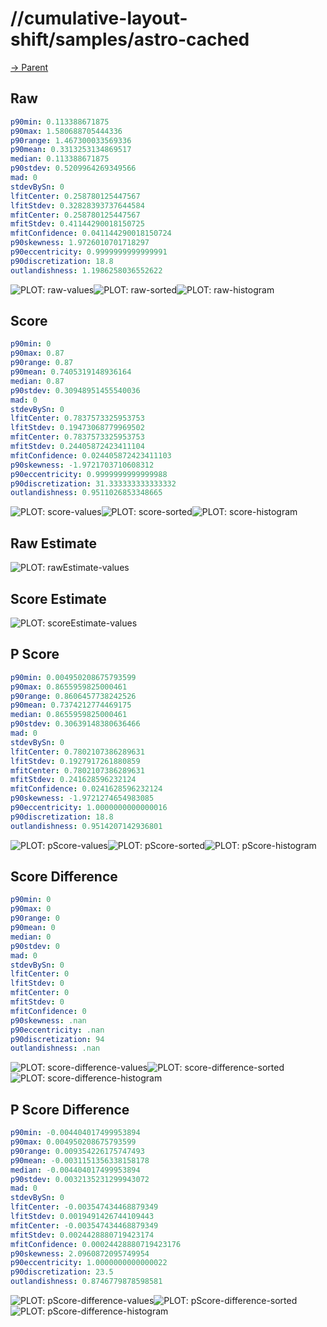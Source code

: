 
# //cumulative-layout-shift/samples/astro-cached

[→ Parent](../..)


## Raw


```yaml
p90min: 0.113388671875
p90max: 1.580688705444336
p90range: 1.467300033569336
p90mean: 0.3313253134869517
median: 0.113388671875
p90stdev: 0.5209964269349566
mad: 0
stdevBySn: 0
lfitCenter: 0.258780125447567
lfitStdev: 0.32828393737644584
mfitCenter: 0.258780125447567
mfitStdev: 0.41144290018150725
mfitConfidence: 0.041144290018150724
p90skewness: 1.9726010701718297
p90eccentricity: 0.9999999999999991
p90discretization: 18.8
outlandishness: 1.1986258036552622

```

![PLOT: raw-values](./raw/values.svg)![PLOT: raw-sorted](./raw/sorted.svg)![PLOT: raw-histogram](./raw/histogram.svg)
## Score


```yaml
p90min: 0
p90max: 0.87
p90range: 0.87
p90mean: 0.7405319148936164
median: 0.87
p90stdev: 0.30948951455540036
mad: 0
stdevBySn: 0
lfitCenter: 0.7837573325953753
lfitStdev: 0.19473068779969502
mfitCenter: 0.7837573325953753
mfitStdev: 0.24405872423411104
mfitConfidence: 0.024405872423411103
p90skewness: -1.9721703710608312
p90eccentricity: 0.9999999999999988
p90discretization: 31.333333333333332
outlandishness: 0.9511026853348665

```

![PLOT: score-values](./score/values.svg)![PLOT: score-sorted](./score/sorted.svg)![PLOT: score-histogram](./score/histogram.svg)
## Raw Estimate

![PLOT: rawEstimate-values](./rawEstimate/values.svg)
## Score Estimate

![PLOT: scoreEstimate-values](./scoreEstimate/values.svg)
## P Score


```yaml
p90min: 0.004950208675793599
p90max: 0.8655959825000461
p90range: 0.8606457738242526
p90mean: 0.7374212774469175
median: 0.8655959825000461
p90stdev: 0.30639148380636466
mad: 0
stdevBySn: 0
lfitCenter: 0.7802107386289631
lfitStdev: 0.1927917261880859
mfitCenter: 0.7802107386289631
mfitStdev: 0.241628596232124
mfitConfidence: 0.0241628596232124
p90skewness: -1.9721274654983085
p90eccentricity: 1.0000000000000016
p90discretization: 18.8
outlandishness: 0.9514207142936801

```

![PLOT: pScore-values](./pScore/values.svg)![PLOT: pScore-sorted](./pScore/sorted.svg)![PLOT: pScore-histogram](./pScore/histogram.svg)
## Score Difference


```yaml
p90min: 0
p90max: 0
p90range: 0
p90mean: 0
median: 0
p90stdev: 0
mad: 0
stdevBySn: 0
lfitCenter: 0
lfitStdev: 0
mfitCenter: 0
mfitStdev: 0
mfitConfidence: 0
p90skewness: .nan
p90eccentricity: .nan
p90discretization: 94
outlandishness: .nan

```

![PLOT: score-difference-values](./score-difference/values.svg)![PLOT: score-difference-sorted](./score-difference/sorted.svg)![PLOT: score-difference-histogram](./score-difference/histogram.svg)
## P Score Difference


```yaml
p90min: -0.004404017499953894
p90max: 0.004950208675793599
p90range: 0.009354226175747493
p90mean: -0.0031151356338158178
median: -0.004404017499953894
p90stdev: 0.0032135231299943072
mad: 0
stdevBySn: 0
lfitCenter: -0.003547434468879349
lfitStdev: 0.0019491426744109443
mfitCenter: -0.003547434468879349
mfitStdev: 0.0024428880719423174
mfitConfidence: 0.00024428880719423176
p90skewness: 2.0960872095749954
p90eccentricity: 1.0000000000000022
p90discretization: 23.5
outlandishness: 0.8746779878598581

```

![PLOT: pScore-difference-values](./pScore-difference/values.svg)![PLOT: pScore-difference-sorted](./pScore-difference/sorted.svg)![PLOT: pScore-difference-histogram](./pScore-difference/histogram.svg)